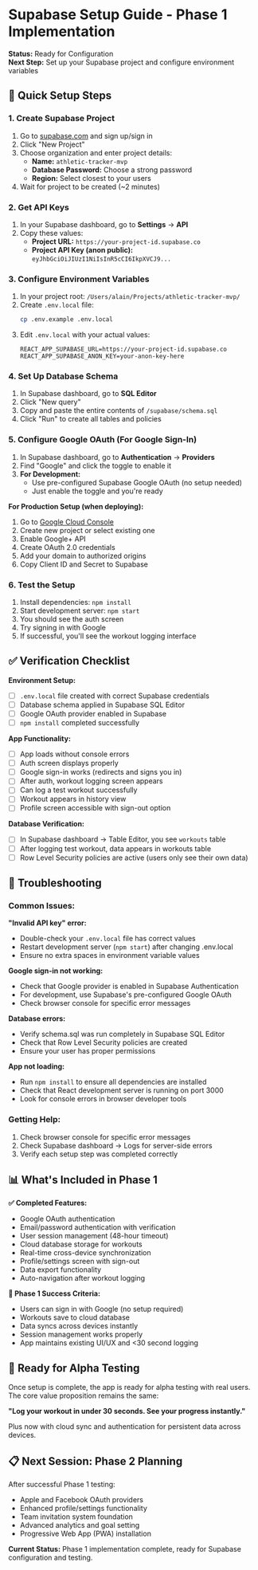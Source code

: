 # Supabase Setup Guide - Phase 1 Implementation

**Status:** Ready for Configuration  
**Next Step:** Set up your Supabase project and configure environment variables

## 🚀 Quick Setup Steps

### 1. Create Supabase Project
1. Go to [supabase.com](https://supabase.com) and sign up/sign in
2. Click \"New Project\"
3. Choose organization and enter project details:
   - **Name:** `athletic-tracker-mvp`
   - **Database Password:** Choose a strong password
   - **Region:** Select closest to your users
4. Wait for project to be created (~2 minutes)

### 2. Get API Keys
1. In your Supabase dashboard, go to **Settings** → **API**
2. Copy these values:
   - **Project URL:** `https://your-project-id.supabase.co`
   - **Project API Key (anon public):** `eyJhbGciOiJIUzI1NiIsInR5cCI6IkpXVCJ9...`

### 3. Configure Environment Variables
1. In your project root: `/Users/alain/Projects/athletic-tracker-mvp/`
2. Create `.env.local` file:
   ```bash
   cp .env.example .env.local
   ```
3. Edit `.env.local` with your actual values:
   ```
   REACT_APP_SUPABASE_URL=https://your-project-id.supabase.co
   REACT_APP_SUPABASE_ANON_KEY=your-anon-key-here
   ```

### 4. Set Up Database Schema
1. In Supabase dashboard, go to **SQL Editor**
2. Click \"New query\"
3. Copy and paste the entire contents of `/supabase/schema.sql`
4. Click \"Run\" to create all tables and policies

### 5. Configure Google OAuth (For Google Sign-In)
1. In Supabase dashboard, go to **Authentication** → **Providers**
2. Find \"Google\" and click the toggle to enable it
3. **For Development:**
   - Use pre-configured Supabase Google OAuth (no setup needed)
   - Just enable the toggle and you're ready

**For Production Setup (when deploying):**
1. Go to [Google Cloud Console](https://console.cloud.google.com/)
2. Create new project or select existing one
3. Enable Google+ API
4. Create OAuth 2.0 credentials
5. Add your domain to authorized origins
6. Copy Client ID and Secret to Supabase

### 6. Test the Setup
1. Install dependencies: `npm install`
2. Start development server: `npm start`
3. You should see the auth screen
4. Try signing in with Google
5. If successful, you'll see the workout logging interface

## ✅ Verification Checklist

**Environment Setup:**
- [ ] `.env.local` file created with correct Supabase credentials
- [ ] Database schema applied in Supabase SQL Editor
- [ ] Google OAuth provider enabled in Supabase
- [ ] `npm install` completed successfully

**App Functionality:**
- [ ] App loads without console errors
- [ ] Auth screen displays properly
- [ ] Google sign-in works (redirects and signs you in)
- [ ] After auth, workout logging screen appears
- [ ] Can log a test workout successfully
- [ ] Workout appears in history view
- [ ] Profile screen accessible with sign-out option

**Database Verification:**
- [ ] In Supabase dashboard → Table Editor, you see `workouts` table
- [ ] After logging test workout, data appears in workouts table
- [ ] Row Level Security policies are active (users only see their own data)

## 🔧 Troubleshooting

### Common Issues:

**\"Invalid API key\" error:**
- Double-check your `.env.local` file has correct values
- Restart development server (`npm start`) after changing .env.local
- Ensure no extra spaces in environment variable values

**Google sign-in not working:**
- Check that Google provider is enabled in Supabase Authentication
- For development, use Supabase's pre-configured Google OAuth
- Check browser console for specific error messages

**Database errors:**
- Verify schema.sql was run completely in Supabase SQL Editor
- Check that Row Level Security policies are created
- Ensure your user has proper permissions

**App not loading:**
- Run `npm install` to ensure all dependencies are installed
- Check that React development server is running on port 3000
- Look for console errors in browser developer tools

### Getting Help:
1. Check browser console for specific error messages
2. Check Supabase dashboard → Logs for server-side errors
3. Verify each setup step was completed correctly

## 📊 What's Included in Phase 1

**✅ Completed Features:**
- Google OAuth authentication
- Email/password authentication with verification
- User session management (48-hour timeout)
- Cloud database storage for workouts
- Real-time cross-device synchronization
- Profile/settings screen with sign-out
- Data export functionality
- Auto-navigation after workout logging

**🔄 Phase 1 Success Criteria:**
- Users can sign in with Google (no setup required)
- Workouts save to cloud database
- Data syncs across devices instantly
- Session management works properly
- App maintains existing UI/UX and <30 second logging

## 🚀 Ready for Alpha Testing

Once setup is complete, the app is ready for alpha testing with real users. The core value proposition remains the same:

**\"Log your workout in under 30 seconds. See your progress instantly.\"**

Plus now with cloud sync and authentication for persistent data across devices.

## 📋 Next Session: Phase 2 Planning

After successful Phase 1 testing:
- Apple and Facebook OAuth providers
- Enhanced profile/settings functionality  
- Team invitation system foundation
- Advanced analytics and goal setting
- Progressive Web App (PWA) installation

**Current Status:** Phase 1 implementation complete, ready for Supabase configuration and testing.
